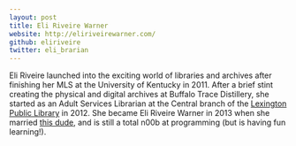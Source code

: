 ```yaml
---
layout: post
title: Eli Riveire Warner
website: http://eliriveirewarner.com/
github: eliriveire
twitter: eli_brarian
---
```


Eli Riveire launched into the exciting world of libraries and archives after finishing her MLS at the University of Kentucky in 2011. After a brief stint creating the physical and digital archives at Buffalo Trace Distillery, she started as an Adult Services Librarian at the Central branch of the [Lexington Public Library](http://www.lexpublib.org) in 2012. She became Eli Riveire Warner in 2013 when she married [this dude](http://nwarner.com), and is still a total n00b at programming (but is having fun learning!).
